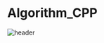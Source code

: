 # Algorithm_CPP
![header](https://capsule-render.vercel.app/api?type=venom&color=auto&height=300&section=header&text=SSAFY%20Embeded&fontSize=90)
